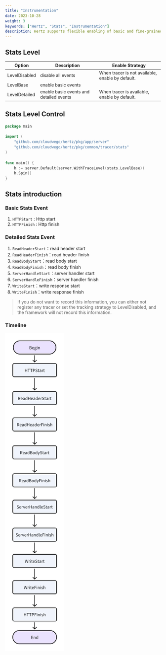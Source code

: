 ```yaml
---
title: "Instrumentation"
date: 2023-10-28
weight: 3
keywords: ["Hertz", "Stats", "Instrumentation"]
description: Hertz supports flexible enabling of basic and fine-grained Instrumentation
---
```


## Stats Level

| Option        | Description                             | Enable Strategy                                  |
| ------------- | --------------------------------------- | ------------------------------------------------ |
| LevelDisabled | disable all events                      | When tracer is not available, enable by default. |
| LevelBase     | enable basic events                     |                                                  |
| LevelDetailed | enable basic events and detailed events | When tracer is available, enable by default.     |

## Stats Level Control

```go
package main

import (
    "github.com/cloudwego/hertz/pkg/app/server"
    "github.com/cloudwego/hertz/pkg/common/tracer/stats"
)

func main() {
    h := server.Default(server.WithTraceLevel(stats.LevelBase))
    h.Spin()
}
```

## Stats introduction

### Basic Stats Event

1. `HTTPStart` : Http start
2. `HTTPFinish` : Http finish

### Detailed Stats Event

1. `ReadHeaderStart`：read header start
2. `ReadHeaderFinish`：read header finish
3. `ReadBodyStart`：read body start
4. `ReadBodyFinish`：read body finish
5. `ServerHandleStart`：server handler start
6. `ServerHandleFinish`：server handler finish
7. `WriteStart`：write response start
8. `WriteFinish`：write response finish

> If you do not want to record this information, you can either not register any tracer or set the tracking strategy to LevelDisabled, and the framework will not record this information.

### Timeline

![timeline](/img/docs/hertz_tracing_timeline.png)
